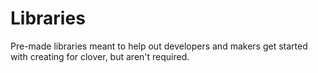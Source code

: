 # Libraries

Pre-made libraries meant to help out developers and makers get started with creating for clover, but aren't required.
